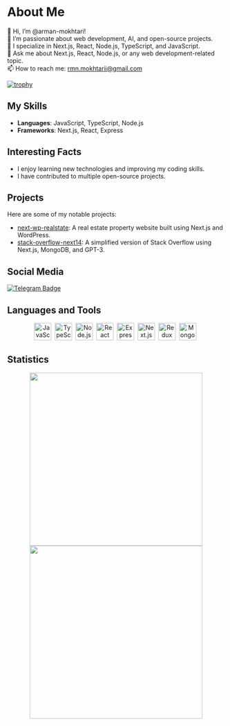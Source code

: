 # About Me

👋 Hi, I’m @arman-mokhtari!<br>
👀 I’m passionate about web development, AI, and open-source projects.<br>
💼 I specialize in Next.js, React, Node.js, TypeScript, and JavaScript.<br>
💬 Ask me about Next.js, React, Node.js, or any web development-related topic.<br>
📫 How to reach me: rmn.mokhtarii@gmail.com

[![trophy](https://github-profile-trophy.vercel.app/?username=arman-mokhtari&theme=onedark)](https://github.com/ryo-ma/github-profile-trophy)

## My Skills
- **Languages**: JavaScript, TypeScript, Node.js
- **Frameworks**: Next.js, React, Express

## Interesting Facts
- I enjoy learning new technologies and improving my coding skills.
- I have contributed to multiple open-source projects.

## Projects
Here are some of my notable projects:
- [next-wp-realstate](https://github.com/arman-mokhtari/next-wp-realstate): A real estate property website built using Next.js and WordPress.
- [stack-overflow-next14](https://github.com/arman-mokhtari/stack-overflow-next14): A simplified version of Stack Overflow using Next.js, MongoDB, and GPT-3.

## Social Media
[![Telegram Badge](https://img.shields.io/badge/Telegram-blue?style=for-the-badge&logo=telegram&logoColor=white)](https://t.me/Arman_Workfolio)

## Languages and Tools
<div align="center">
  <img src="https://cdn.jsdelivr.net/gh/devicons/devicon/icons/javascript/javascript-original.svg" title="JavaScript" alt="JavaScript" width="40" height="40"/>&nbsp;
  <img src="https://cdn.jsdelivr.net/gh/devicons/devicon/icons/typescript/typescript-original.svg" title="TypeScript" alt="TypeScript" width="40" height="40"/>&nbsp;
  <img src="https://cdn.jsdelivr.net/gh/devicons/devicon/icons/nodejs/nodejs-original.svg" title="Node.js" alt="Node.js" width="40" height="40"/>&nbsp;
  <img src="https://cdn.jsdelivr.net/gh/devicons/devicon/icons/react/react-original.svg" title="React" alt="React" width="40" height="40"/>&nbsp;
  <img src="https://cdn.jsdelivr.net/gh/devicons/devicon/icons/express/express-original.svg" title="Express" alt="Express" width="40" height="40"/>&nbsp;
  <img src="https://cdn.jsdelivr.net/gh/devicons/devicon/icons/nextjs/nextjs-original-wordmark.svg" title="Next.js" alt="Next.js" width="40" height="40"/>&nbsp;
  <img src="https://cdn.jsdelivr.net/gh/devicons/devicon/icons/redux/redux-original.svg" title="Redux" alt="Redux" width="40" height="40"/>&nbsp;
  <img src="https://cdn.jsdelivr.net/gh/devicons/devicon/icons/mongodb/mongodb-original.svg" title="MongoDB" alt="MongoDB" width="40" height="40"/>&nbsp;
  <!-- Add more icons here -->
</div>


## Statistics
<p align="center">
  <img width="400" src="https://github-readme-stats.vercel.app/api?username=arman-mokhtari&show_icons=true&theme=vision-friendly-dark"><br>
  <img width="400" src="https://github-readme-stats.vercel.app/api/top-langs/?username=arman-mokhtari&layout=compact&theme=vision-friendly-dark">
</p>

